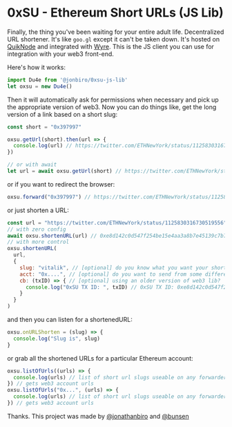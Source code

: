# 0xSU - Ethereum Short URLs (JS Lib)

Finally, the thing you've been waiting for your entire adult life. Decentralized URL shortener. It's like `goo.gl` except it can't be taken down. It's hosted on [QuikNode](https://quiknode.io/) and integrated with [Wyre](https://www.sendwyre.com/). This is the JS client you can use for integration with your web3 front-end.

Here's how it works:

```js
import Du4e from '@jonbiro/0xsu-js-lib'
let oxsu = new Du4e()
```

Then it will automatically ask for permissions when necessary and pick up the appropriate version of web3. Now you can do things like, get the long version of a link based on a short slug:

```js
const short = "0x397997"

oxsu.getUrl(short).then(url => {
  console.log(url) // https://twitter.com/ETHNewYork/status/1125830316730519556
}) 

// or with await
let url = await oxsu.getUrl(short) // https://twitter.com/ETHNewYork/status/1125830316730519556
```

or if you want to redirect the browser:

```js
oxsu.forward("0x397997") // https://twitter.com/ETHNewYork/status/1125830316730519556
```

or just shorten a URL:

```js
const url = "https://twitter.com/ETHNewYork/status/1125830316730519556"
// with zero config
await oxsu.shortenURL(url) // 0xe8d142c0d547f254be15e4aa3a8b7e45139c7b74e7cf425269d63990bb602a8a
// with more control 
oxsu.shortenURL(
  url,
  {
    slug: "vitalik", // [optional] do you know what you want your shortened slug to be?
    acct: "0x....", // [optional] do you want to send from some different address?
    cb: (txID) => { // [optional] using an older version of web3 lib?
      console.log("0xSU TX ID: ", txID) // 0xSU TX ID: 0xe8d142c0d547f254be15e4aa3a8b7e45139c7b74e7cf425269d63990bb602a8a
    }
  }
)
```

and then you can listen for a shortenedURL:

```js
oxsu.onURLShorten = (slug) => {
  console.log("Slug is", slug)
}
```

or grab all the shortened URLs for a particular Ethereum account:

```js
oxsu.listOfUrls((urls) => {
  console.log(urls) // list of short url slugs useable on any forwarder
}) // gets web3 account urls
oxsu.listOfUrls("0x...", (urls) => {
  console.log(urls) // list of short url slugs useable on any forwarder
}) // gets web3 account urls
```



Thanks. This project was made by [@jonathanbiro](https://twitter.com/jonathanbiro) and [@bunsen](https://twitter.com/bunsen)
